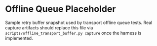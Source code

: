 # Offline Queue Placeholder

Sample retry buffer snapshot used by transport offline queue tests. Real capture
artifacts should replace this file via `scripts/offline_transport_buffer.py
capture` once the harness is implemented.
